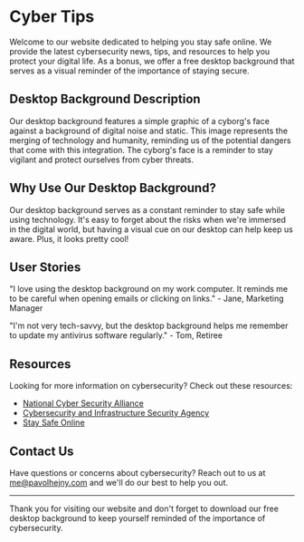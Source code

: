 <!--font:Raleway-->

# Cyber Tips

Welcome to our website dedicated to helping you stay safe online. We provide the latest cybersecurity news, tips, and resources to help you protect your digital life. As a bonus, we offer a free desktop background that serves as a visual reminder of the importance of staying secure.

## Desktop Background Description

Our desktop background features a simple graphic of a cyborg's face against a background of digital noise and static. This image represents the merging of technology and humanity, reminding us of the potential dangers that come with this integration. The cyborg's face is a reminder to stay vigilant and protect ourselves from cyber threats.

## Why Use Our Desktop Background?

Our desktop background serves as a constant reminder to stay safe while using technology. It's easy to forget about the risks when we're immersed in the digital world, but having a visual cue on our desktop can help keep us aware. Plus, it looks pretty cool!

## User Stories

"I love using the desktop background on my work computer. It reminds me to be careful when opening emails or clicking on links." - Jane, Marketing Manager

"I'm not very tech-savvy, but the desktop background helps me remember to update my antivirus software regularly." - Tom, Retiree

## Resources

Looking for more information on cybersecurity? Check out these resources:

-   [National Cyber Security Alliance](#)
-   [Cybersecurity and Infrastructure Security Agency](#)
-   [Stay Safe Online](#)

## Contact Us

Have questions or concerns about cybersecurity? Reach out to us at me@pavolhejny.com and we'll do our best to help you out.

---

Thank you for visiting our website and don't forget to download our free desktop background to keep yourself reminded of the importance of cybersecurity.

<!--

Write me content for website with wallpaper which alt text is:

"A wallpaper with a simple graphic of a cyborg's face, against a background of digital noise and static."

The name/title of the page should not be 1:1 copy of the alt text but rather a real content of the website which is using this wallpaper.

- Use markdown format
- Start with heading
- Heading should be short and concise
- The content should look like a real website
- The website should not be about the wallpaper, wallpaper is just a related background
- Heading should be contain work "wallpaper" or "background"
- Include real sections like references, contact, user stories, etc. use things relevant to the page purpose.
- Feel free to use structure like headings, bullets, numbering, blockquotes, paragraphs, horizontal lines, etc.
- You can use formatting like bold or _italic_
- You can include UTF-8 emojis
- Links should be only #hash anchors (and you can refer to the document itself)
- Do not include images


---


# Cybersecurity Wallpaper for Your Desktop Background

Welcome to our website dedicated to cybersecurity! We provide you with the latest news, tips, and tricks to keep your digital life safe. As a bonus, we offer a free wallpaper that will remind you of the importance of staying secure online.

## Wallpaper Description

Our wallpaper features a simple graphic of a cyborg's face against a background of digital noise and static. This image represents the merging of technology and humanity, reminding us of the potential dangers that come with this integration. The cyborg's face is a reminder to stay vigilant and protect ourselves from cyber threats.

## Why Use Our Wallpaper?

Our wallpaper serves as a constant reminder to stay safe while using technology. It's easy to forget about the risks when we're immersed in the digital world, but having a visual cue on our desktop can help keep us aware. Plus, it looks pretty cool!

## User Stories

"I love using the cybersecurity wallpaper on my work computer. It reminds me to be careful when opening emails or clicking on links." - Jane, Marketing Manager

"I'm not very tech-savvy, but the wallpaper helps me remember to update my antivirus software regularly." - Tom, Retiree

## References

Looking for more information on cybersecurity? Check out these resources:

- [National Cyber Security Alliance](#)
- [Cybersecurity and Infrastructure Security Agency](#)
- [Stay Safe Online](#)

## Contact Us

Have questions or concerns about cybersecurity? Reach out to us at me@pavolhejny.com and we'll do our best to help you out.

---

Thank you for visiting our website and don't forget to download our cybersecurity wallpaper!


---


Heading should not include word "wallpaper". The website should not be about the wallpaper itself, wallpaper is just a related background, rewrite whole content.


---


# Protect Your Digital Life with Cybersecurity Tips and Resources

Welcome to our website dedicated to helping you stay safe online. We provide the latest cybersecurity news, tips, and resources to help you protect your digital life. As a bonus, we offer a free desktop background that serves as a visual reminder of the importance of staying secure.

## Desktop Background Description

Our desktop background features a simple graphic of a cyborg's face against a background of digital noise and static. This image represents the merging of technology and humanity, reminding us of the potential dangers that come with this integration. The cyborg's face is a reminder to stay vigilant and protect ourselves from cyber threats.

## Why Use Our Desktop Background?

Our desktop background serves as a constant reminder to stay safe while using technology. It's easy to forget about the risks when we're immersed in the digital world, but having a visual cue on our desktop can help keep us aware. Plus, it looks pretty cool!

## User Stories

"I love using the desktop background on my work computer. It reminds me to be careful when opening emails or clicking on links." - Jane, Marketing Manager

"I'm not very tech-savvy, but the desktop background helps me remember to update my antivirus software regularly." - Tom, Retiree

## Resources

Looking for more information on cybersecurity? Check out these resources:

- [National Cyber Security Alliance](#)
- [Cybersecurity and Infrastructure Security Agency](#)
- [Stay Safe Online](#)

## Contact Us

Have questions or concerns about cybersecurity? Reach out to us at me@pavolhejny.com and we'll do our best to help you out.

---

Thank you for visiting our website and don't forget to download our free desktop background to keep yourself reminded of the importance of cybersecurity.

-->
